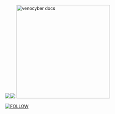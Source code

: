 <a><img src='https://i.imgur.com/LyHic3i.gif'/></a><a><img src='https://i.imgur.com/LyHic3i.gif'/></a>
<a href="https://github.com/Mudasirking95/TeamMSTBOT95">
    <img alt="venocyber docs" height="300" src="https://telegra.ph/file/689064e344f4c43aea555.jpg">
  </a>
</p>
<a href='https://whatsapp.com/channel/0029VavOG5W4CrfiM7zHWI30' target="_blank"><img alt='FOLLOW' src='https://img.shields.io/badge/-WHATSAPP-green?style=for-the-badge&logo=Whatsapp&logoColor=white'/></a>
